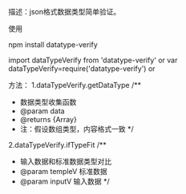 描述：json格式数据类型简单验证。

使用

npm install datatype-verify

import dataTypeVerify from 'datatype-verify' 
or
var dataTypeVerify=require('datatype-verify')
or 
<script type="text/javascript" src="datatype-verify.js"></script> 
 
方法：
1.dataTypeVerify.getDataType 
/**
 * 数据类型收集函数
 * @param data
 * @returns {Array}
 * 注：假设数组类型，内容格式一致
 */
 
 2.dataTypeVerify.ifTypeFit
 /**
  * 输入数据和标准数据类型对比
  * @param templeV 标准数据
  * @param inputV 输入数据
  */

